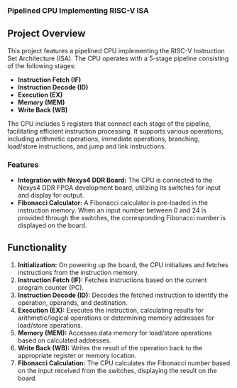 ### Pipelined CPU Implementing RISC-V ISA

## Project Overview

This project features a pipelined CPU implementing the RISC-V Instruction Set Architecture (ISA). The CPU operates with a 5-stage pipeline consisting of the following stages:
- **Instruction Fetch (IF)**
- **Instruction Decode (ID)**
- **Execution (EX)**
- **Memory (MEM)**
- **Write Back (WB)**

The CPU includes 5 registers that connect each stage of the pipeline, facilitating efficient instruction processing. It supports various operations, including arithmetic operations, immediate operations, branching, load/store instructions, and jump and link instructions.

### Features
- **Integration with Nexys4 DDR Board:** The CPU is connected to the Nexys4 DDR FPGA development board, utilizing its switches for input and display for output.
- **Fibonacci Calculator:** A Fibonacci calculator is pre-loaded in the instruction memory. When an input number between 0 and 24 is provided through the switches, the corresponding Fibonacci number is displayed on the board.

## Functionality

1. **Initialization:** On powering up the board, the CPU initializes and fetches instructions from the instruction memory.
2. **Instruction Fetch (IF):** Fetches instructions based on the current program counter (PC).
3. **Instruction Decode (ID):** Decodes the fetched instruction to identify the operation, operands, and destination.
4. **Execution (EX):** Executes the instruction, calculating results for arithmetic/logical operations or determining memory addresses for load/store operations.
5. **Memory (MEM):** Accesses data memory for load/store operations based on calculated addresses.
6. **Write Back (WB):** Writes the result of the operation back to the appropriate register or memory location.
7. **Fibonacci Calculation:** The CPU calculates the Fibonacci number based on the input received from the switches, displaying the result on the board.
